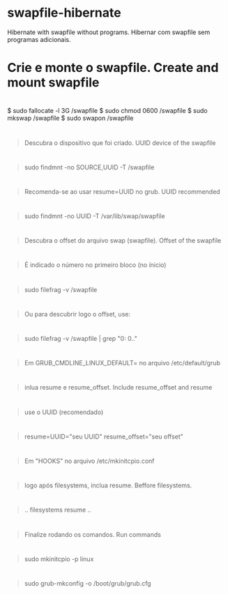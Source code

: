 # swapfile-hibernate
Hibernate with swapfile without programs. Hibernar com swapfile sem programas adicionais.

# Crie e monte o swapfile. Create and mount swapfile
#
$ sudo fallocate -l 3G /swapfile
$ sudo chmod 0600 /swapfile
$ sudo mkswap /swapfile
$ sudo swapon /swapfile
#
#
> Descubra o dispositivo que foi criado. UUID device of the swapfile
#
> sudo findmnt -no SOURCE,UUID -T /swapfile
#
#
> Recomenda-se ao usar resume=UUID no grub. UUID recommended
#
> sudo findmnt -no UUID -T /var/lib/swap/swapfile
#
#
> Descubra o offset do arquivo swap (swapfile). Offset of the swapfile
#
> É indicado o número no primeiro bloco (no ínicio)
#
> sudo filefrag -v /swapfile
#
#
> Ou para descubrir logo o offset, use:
#
> sudo filefrag -v /swapfile | grep "0:        0.."
#
#
> Em GRUB_CMDLINE_LINUX_DEFAULT= no arquivo /etc/default/grub
#
> inlua resume e resume_offset. Include resume_offset and resume
#
> use o UUID (recomendado)
#
> resume=UUID="seu UUID" resume_offset="seu offset"
#
#
> Em "HOOKS" no arquivo /etc/mkinitcpio.conf 
#
> logo após filesystems, inclua resume. Beffore filesystems.
#
> .. filesystems resume ..
#
#
> Finalize rodando os comandos. Run commands
#
> sudo mkinitcpio -p linux
#
> sudo grub-mkconfig -o /boot/grub/grub.cfg
